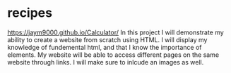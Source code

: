 # recipes
https://jaym9000.github.io/Calculator/ 
In this project I will demonstrate my ability to create a website from scratch using HTML. I will display my knowledge of fundemental html, and that I know the importance of elements. My website will be able to access different pages on the same website through links. I will make sure to inlcude an images as well.
